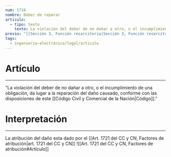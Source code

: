 ```yaml
---
num: 1716
nombre: Deber de reparar
articulo:
  - tipo: texto
    texto: La violación del deber de no dañar a otro, o el incumplimiento de una obligación, da lugar a la reparación del daño causado, conforme con las disposiciones de este Código.
previo: "[[Sección 3, Función resarcitoria|Sección 3, Función resarcitoria]]"
tags:
  - ingeniería-electrónica/legal/articulo
---
```

# Artículo
---
"La violación del deber de no dañar a otro, o el incumplimiento de una obligación, da lugar a la reparación del daño causado, conforme con las disposiciones de este [[Código Civil y Comercial de la Nación|Código]]."

# Interpretación
---
La atribución del daño esta dado por el [[Art. 1721 del CC y CN, Factores de atribución|art. 1721 del CC y CN]] ![[Art. 1721 del CC y CN, Factores de atribución#Artículo]]